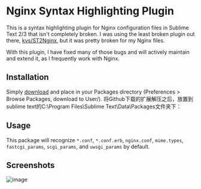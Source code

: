 Nginx Syntax Highlighting Plugin
================================

This is a syntax highlighting plugin for Nginx configuration files in Sublime Text 2/3 that isn't completely broken. I was using the least broken plugin out there, [kvs/ST2Nginx](https://github.com/kvs/ST2Nginx), but it was pretty broken for my Nginx files.

With this plugin, I have fixed many of those bugs and will actively maintain and extend it, as I frequently work with Nginx.

Installation
------------

Simply [download](https://github.com/brandonwamboldt/sublime-nginx/archive/master.zip) and place in your Packages directory (Preferences > Browse Packages, download to User/).
将Github下载的扩展解压之后，放置到sublime text的C:\Program Files\Sublime Text\Data\Packages文件夹下：

Usage
-----

This package will recognize `*.conf`, `*.conf.erb`, `nginx.conf`, `mime.types`, `fastcgi_params`, `scgi_params`, and `uwsgi_params` by default.

Screenshots
-----------

![image](https://user-images.githubusercontent.com/5236022/128682170-f0f23ce0-1fb3-40f6-b560-917c6f4257f1.png)
